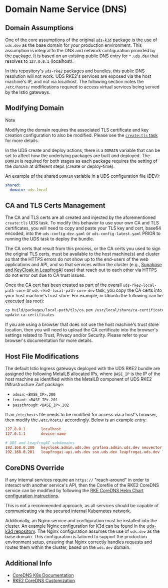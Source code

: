 # Domain Name Service (DNS)

## Domain Assumptions

One of the core assumptions of the original [`uds-k3d`](https://github.com/defenseunicorns/uds-k3d) package is the use of `uds.dev` as the base domain for your production environment. This assumption is integral to the DNS and network configuration provided by the package. It is based on an existing public DNS entry for `*.uds.dev` that resolves to `127.0.0.1` (localhost).

In this repository's `uds-rke2` packages and bundles, this public DNS resolution will not work. UDS RKE2's services are exposed via the host machine's IP, and not via localhost. The following section notes the `/etc/hosts/` modifications required to access virtual services being served by the Istio gateways.

## Modifying Domain

> [!NOTE]
> Modifying the domain requires the associated TLS certificate and key creation configuration to also be modified. Please see the [`create:tls` task](../tasks/create.yaml) for more details.

In the UDS create and deploy actions, there is a `DOMAIN` variable that can be set to affect how the underlying packages are built and deployed. The `DOMAIN` is required for both stages as each package requires the setting of the domain at different steps (create or deploy-time).

An example of the shared `DOMAIN` variable in a UDS configuration file (DEV):

```yaml
shared:
  domain: uds.local
```

## CA and TLS Certs Management

The CA and TLS certs are all created and injected by the aforementioned `create:tls` UDS task. To modify this behavior to use your own CA and TLS certificates, you will need to copy and paste your TLS key and cert, base64 encoded, into the `uds-config-dev.yaml` or `uds-config-latest.yaml` PRIOR to running the UDS task to deploy the bundle.

The CA certs that result from this process, or the CA certs you used to sign the original TLS certs, must be available to the host machine(s) and cluster so that the HTTPS errors do not show up to the end-users of the web applications and API, and so that services within the cluster (e.g., [Supabase and KeyCloak in LeapfrogAI](./LEAPFROGAI.md) case) that reach out to each other via HTTPS do not error out due to CA trust issues.

Once the CA cert has been created as part of the overall `uds-rke2-local-path-core` or `uds-rke2-local-path-core-dev` task, you copy the CA certs into your host machine's trust store. For example, in Ubuntu the following can be executed (as root):

```bash
cp build/packages/local-path/tls/ca.pem /usr/local/share/ca-certificates/ca.crt
update-ca-certificates
```

If you are using a browser that does not use the host machine's trust store location, then you will need to upload the CA certificate into the browser's settings related to Trust, Privacy and/or Security. Please refer to your browser's documentation for more details.

## Host File Modifications

The default Istio Ingress gateways deployed with the UDS RKE2 bundle are assigned the following MetalLB allocated IPs, where `BASE_IP` is the IP of the host machine as identified within the MetalLB component of UDS RKE2 INfrastructure Zarf package:

- `admin`: `<BASE_IP>.200`
- `tenant`: `<BASE_IP>.201`
- `passthrough`: `<BASE_IP>.202`

If an `/etc/hosts` file needs to be modified for access via a host's browser, then modify the `/etc/hosts/` accordingly. Below is an example entry:

```toml
127.0.0.1       localhost
127.0.1.1       device-name

# UDS and LeapfrogAI subdomains
192.168.0.200   keycloak.admin.uds.dev grafana.admin.uds.dev neuvector.admin.uds.dev
192.168.0.201   leapfrogai-api.uds.dev sso.uds.dev leapfrogai.uds.dev leapfrogai-rag.uds.dev ai.uds.dev supabase-kong.uds.dev
```

## CoreDNS Override

If any internal services require an `https://` "reach-around" in order to interact with another service's API, then the Corefile of the RKE2 CoreDNS service can be modified by following the [RKE CoreDNS Helm Chart configuration instructions](https://www.suse.com/support/kb/doc/?id=000021179).

This is not a recommended approach, as all services should be capable of communicating via the secured internal Kubernetes network.

Additionally, an Nginx service and configuration must be installed into the cluster. An example Nginx configuration for K3d can be found in the [uds-k3d repository](https://github.com/defenseunicorns/uds-k3d/blob/main/chart/templates/nginx.yaml). The Nginx configuration assumes the use of `uds.dev` as the base domain. This configuration is tailored to support the production environment setup, ensuring that Nginx correctly handles requests and routes them within the cluster, based on the `uds.dev` domain.

## Additional Info

- [CoreDNS K8s Documentation](https://kubernetes.io/docs/tasks/administer-cluster/coredns/)
- [RKE2 CoreDNS Customization](https://www.suse.com/support/kb/doc/?id=000021179)

